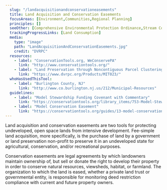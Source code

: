 ```yaml
---
  slug: "/landacquisitionandconservationeasements"
  title: Land Acquisition and Conservation Easements
  focusAreas: [Environment,Communities,Regional Planning]
  principles: []
  seeOther: [Comprehensive Environmental Protection Ordinance,Stream Corridor Protection Ordinances,Street Tree Ordinance and Management Plan]
  trackingProgressLinks: [Land Consumption]
  media: 
    type: "image"
    path: "LandAcquisitionAndConservationEasements.jpg"
    credit: "DVRPC"
  resources: 
    - label: "ConservationTools.org, WeConservePA"
      link: "http://www.conservationtools.org/"
    - label: "Land Preservation through Noncontiguous Parcel Clustering in New Jersey, Municipal Implementation Tool #023, DVRPC"
      link: "https://www.dvrpc.org/Products/MIT023/"  
  whoHasUsedThisTool: 
    - label: "Burlington County, NJ"
      link: "http://www.co.burlington.nj.us/212/Municipal-Resources"
  guidelines: 
    - label: "Model Stewardship Funding Covenant with Commentary"
      link: "https://conservationtools.org/library_items/753-Model-Stewardship-Funding-Covenant-with-Commentary"
    - label: "Model Conservation Easement"
      link: "https://conservationtools.org/guides/13-model-conservation-easement"
---
```


Land acquisition and conservation easements are two tools for protecting undeveloped, open space lands from intensive development. Fee-simple land acquisition, more specifically, is the purchase of land by a government or land preservation non-profit to preserve it in an undeveloped state for agricultural, conservation, and/or recreational purposes.

Conservation easements are legal agreements by which landowners maintain ownership of, but sell or donate the right to develop their property in order to conserve natural resources, viewsheds, habitat, or farmland. The organization to which the land is eased, whether a private land trust or governmental entity, is responsible for monitoring deed restriction compliance with current and future property owners.
